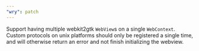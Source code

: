 ```yaml
---
"wry": patch
---
```


Support having multiple webkit2gtk `WebView`s on a single `WebContext`. Custom protocols on unix platforms should only
be registered a single time, and will otherwise return an error and not finish initializing the webview.